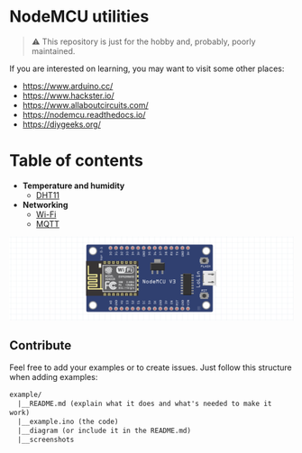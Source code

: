 # NodeMCU utilities

> :warning: This repository is just for the hobby and, probably, poorly maintained. 

If you are interested on learning, you may want to visit some other places:

- https://www.arduino.cc/
- https://www.hackster.io/
- https://www.allaboutcircuits.com/
- https://nodemcu.readthedocs.io/
- https://diygeeks.org/

# Table of contents

- **Temperature and humidity**
    - [DHT11](DHT11/)
- **Networking**
    - [Wi-Fi](WIFI/)
    - [MQTT](MQTT/)

![nodemcu](./nodemcu.png)

## Contribute

Feel free to add your examples or to create issues. Just follow this structure when adding examples:

```
example/
  |__README.md (explain what it does and what's needed to make it work)
  |__example.ino (the code)
  |__diagram (or include it in the README.md)
  |__screenshots
```